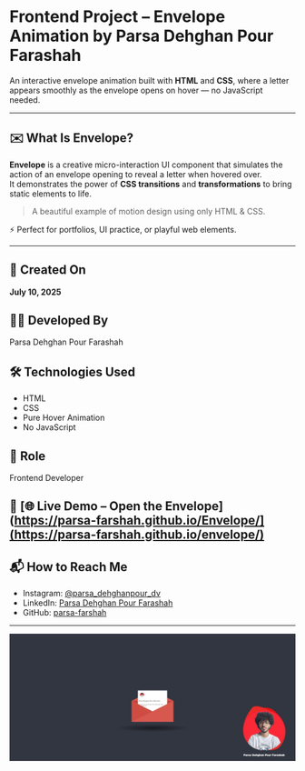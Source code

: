 # Frontend Project – Envelope Animation by Parsa Dehghan Pour Farashah

An interactive envelope animation built with **HTML** and **CSS**, where a letter appears smoothly as the envelope opens on hover — no JavaScript needed.

---

## ✉️ What Is Envelope?

**Envelope** is a creative micro-interaction UI component that simulates the action of an envelope opening to reveal a letter when hovered over.  
It demonstrates the power of **CSS transitions** and **transformations** to bring static elements to life.

> A beautiful example of motion design using only HTML & CSS.

⚡ Perfect for portfolios, UI practice, or playful web elements.

---

## 📅 Created On  
**July 10, 2025**

## 👨‍💻 Developed By  
Parsa Dehghan Pour Farashah

## 🛠️ Technologies Used  
- HTML  
- CSS  
- Pure Hover Animation  
- No JavaScript

## 🎯 Role  
Frontend Developer

## 🔗 [🌐 Live Demo – Open the Envelope](https://parsa-farshah.github.io/Envelope/](https://parsa-farshah.github.io/envelope/)

## 📬 How to Reach Me  
- Instagram: [@parsa_dehghanpour_dv](https://www.instagram.com/parsa_dehghanpour_dv)  
- LinkedIn: [Parsa Dehghan Pour Farashah](https://www.linkedin.com/in/parsa-dehghan-pour-farashah-85ab04250)  
- GitHub: [parsa-farshah](https://github.com/parsa-farshah)

---

![Envelope Animation Screenshot](assets/images/cover.jpg)
